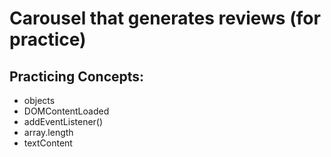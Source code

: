 # Carousel that generates reviews (for practice)
## Practicing Concepts:
- objects
- DOMContentLoaded
- addEventListener()
- array.length
- textContent